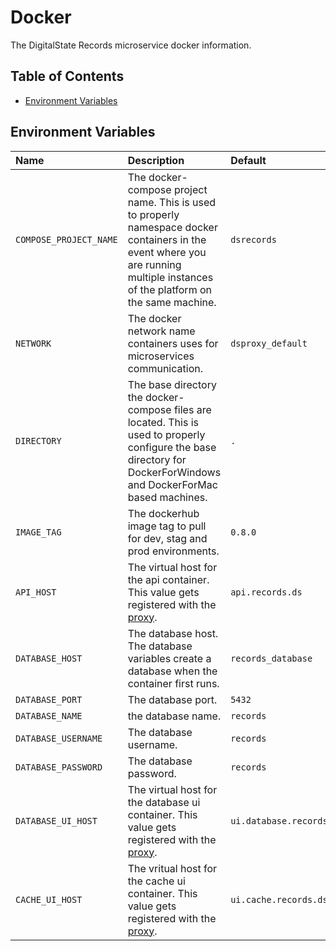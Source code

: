 # Docker

The DigitalState Records microservice docker information.

## Table of Contents

- [Environment Variables](#environment-variables)

## Environment Variables

| Name | Description | Default |
| :--- | :---------- | :------ |
| `COMPOSE_PROJECT_NAME` | The docker-compose project name. This is used to properly namespace docker containers in the event where you are running multiple instances of the platform on the same machine. | `dsrecords` |
| `NETWORK` | The docker network name containers uses for microservices communication. | `dsproxy_default` |
| `DIRECTORY` | The base directory the docker-compose files are located. This is used to properly configure the base directory for DockerForWindows and DockerForMac based machines. | `.` |
| `IMAGE_TAG` | The dockerhub image tag to pull for dev, stag and prod environments. | `0.8.0` |
| `API_HOST` | The virtual host for the api container. This value gets registered with the [proxy](https://github.com/DigitalState/Proxy). | `api.records.ds` |
| `DATABASE_HOST` | The database host. The database variables create a database when the container first runs. | `records_database` |
| `DATABASE_PORT` | The database port. | `5432` |
| `DATABASE_NAME` | the database name. | `records` |
| `DATABASE_USERNAME` | The database username. | `records` |
| `DATABASE_PASSWORD` | The database password. | `records` |
| `DATABASE_UI_HOST` | The virtual host for the database ui container. This value gets registered with the [proxy](https://github.com/DigitalState/Proxy). | `ui.database.records.ds` |
| `CACHE_UI_HOST` | The vritual host for the cache ui container. This value gets registered with the [proxy](https://github.com/DigitalState/Proxy). | `ui.cache.records.ds` |
